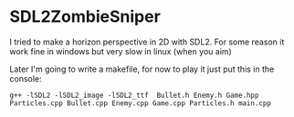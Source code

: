 # SDL2ZombieSniper

I tried to make a horizon perspective in 2D with SDL2. For some reason it work fine in windows but very slow in linux (when you aim)

Later I'm going to write a makefile, for now to play it just put this in the console:
```
g++ -lSDL2 -lSDL2_image -lSDL2_ttf  Bullet.h Enemy.h Game.hpp Particles.cpp Bullet.cpp Enemy.cpp Game.cpp Particles.h main.cpp
``` 
